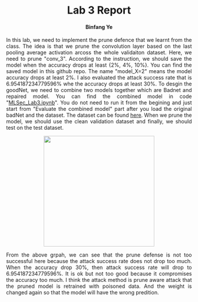 <div align="center"> 
  
# Lab 3 Report

#### Binfang Ye

</div>

<div align="justify"> 
  
In this lab, we need to implement the prune defence that we learnt from the class. The idea is that we prune the convolution layer based on the last pooling average activation arcoss the whole validaiton dataset. Here, we need to prune "conv_3". According to the instruction, we should save the model when the accuracy drops at least {2%, 4%, 10%}. You can find the saved model in this github repo. The name "model_X=2" means the model accuracy drops at least 2%. I also evaluated the attack success rate that is  6.954187234779596% whe the accuracy drops at least 30%. To desgin the goodNet, we need to combine two models together which are Badnet and repaired model. You can find the combined model in code "[MLSec_Lab3.ipynb](https://github.com/yeb2Binfang/ECE-GY-9163-ML-cyber/blob/main/Lab/Lab3/MLSec_Lab3.ipynb)". You do not need to run it from the begining and just start from "Evaluate the combined model" part after you load the original badNet and the dataset. The dataset can be found [here](https://drive.google.com/drive/folders/1Rs68uH8Xqa4j6UxG53wzD0uyI8347dSq). When we prune the model, we should use the clean validation dataset and finally, we should test on the test dataset. 
</div>

<p align="center">
<img src="https://user-images.githubusercontent.com/68700549/145888899-ddbb4e76-0075-4421-81c6-42d6aaf529b2.png" align="center" height="300">
</p>

<div align="justify"> 
From the above grpah, we can see that the prune defense is not too successful here because the attack success rate does not drop too much. When the accuracy drop 30%, then attack success rate will drop to 6.954187234779596%. It is ok but not too good because it compromises the accuracy too much. I think the attack method is prune aware attack that the pruned model is retrained with poisoned data. And the weight is changed again so that the model will have the wrong predition. 
</div>
